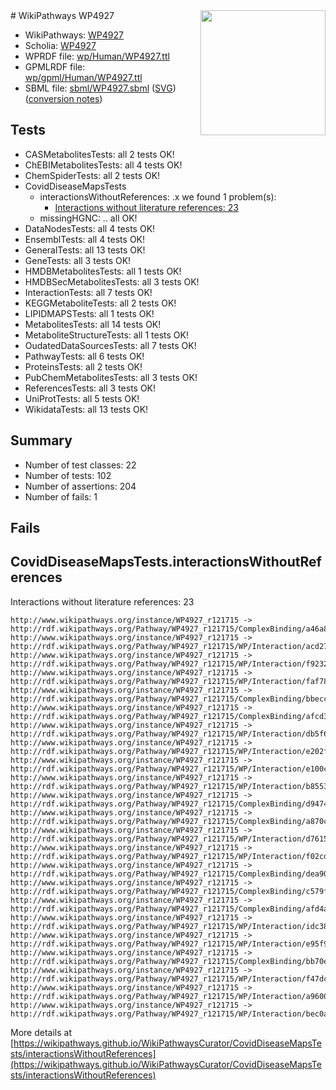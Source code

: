 <img style="float: right; width: 200px" src="../logo.png" />
# WikiPathways WP4927

* WikiPathways: [WP4927](https://identifiers.org/wikipathways:WP4927)
* Scholia: [WP4927](https://scholia.toolforge.org/wikipathways/WP4927)
* WPRDF file: [wp/Human/WP4927.ttl](../wp/Human/WP4927.ttl)
* GPMLRDF file: [wp/gpml/Human/WP4927.ttl](../wp/gpml/Human/WP4927.ttl)
* SBML file: [sbml/WP4927.sbml](../sbml/WP4927.sbml) ([SVG](../sbml/WP4927.svg)) ([conversion notes](../sbml/WP4927.txt))

## Tests
* CASMetabolitesTests: all 2 tests OK!
* ChEBIMetabolitesTests: all 4 tests OK!
* ChemSpiderTests: all 2 tests OK!
* CovidDiseaseMapsTests
    * interactionsWithoutReferences: .x we found 1 problem(s):
        * [Interactions without literature references: 23](#9701cd03)
    * missingHGNC: .. all OK!
* DataNodesTests: all 4 tests OK!
* EnsemblTests: all 4 tests OK!
* GeneralTests: all 13 tests OK!
* GeneTests: all 3 tests OK!
* HMDBMetabolitesTests: all 1 tests OK!
* HMDBSecMetabolitesTests: all 3 tests OK!
* InteractionTests: all 7 tests OK!
* KEGGMetaboliteTests: all 2 tests OK!
* LIPIDMAPSTests: all 1 tests OK!
* MetabolitesTests: all 14 tests OK!
* MetaboliteStructureTests: all 1 tests OK!
* OudatedDataSourcesTests: all 7 tests OK!
* PathwayTests: all 6 tests OK!
* ProteinsTests: all 2 tests OK!
* PubChemMetabolitesTests: all 3 tests OK!
* ReferencesTests: all 3 tests OK!
* UniProtTests: all 5 tests OK!
* WikidataTests: all 13 tests OK!


## Summary

* Number of test classes: 22
* Number of tests: 102
* Number of assertions: 204
* Number of fails: 1

## Fails

<a name="9701cd03" />

## CovidDiseaseMapsTests.interactionsWithoutReferences

Interactions without literature references: 23
```
http://www.wikipathways.org/instance/WP4927_r121715 -> http://rdf.wikipathways.org/Pathway/WP4927_r121715/ComplexBinding/a46a8
http://www.wikipathways.org/instance/WP4927_r121715 -> http://rdf.wikipathways.org/Pathway/WP4927_r121715/WP/Interaction/acd27
http://www.wikipathways.org/instance/WP4927_r121715 -> http://rdf.wikipathways.org/Pathway/WP4927_r121715/WP/Interaction/f9232
http://www.wikipathways.org/instance/WP4927_r121715 -> http://rdf.wikipathways.org/Pathway/WP4927_r121715/WP/Interaction/faf78
http://www.wikipathways.org/instance/WP4927_r121715 -> http://rdf.wikipathways.org/Pathway/WP4927_r121715/ComplexBinding/bbecc
http://www.wikipathways.org/instance/WP4927_r121715 -> http://rdf.wikipathways.org/Pathway/WP4927_r121715/ComplexBinding/afcd3
http://www.wikipathways.org/instance/WP4927_r121715 -> http://rdf.wikipathways.org/Pathway/WP4927_r121715/WP/Interaction/db5f6
http://www.wikipathways.org/instance/WP4927_r121715 -> http://rdf.wikipathways.org/Pathway/WP4927_r121715/WP/Interaction/e202f
http://www.wikipathways.org/instance/WP4927_r121715 -> http://rdf.wikipathways.org/Pathway/WP4927_r121715/WP/Interaction/e100c
http://www.wikipathways.org/instance/WP4927_r121715 -> http://rdf.wikipathways.org/Pathway/WP4927_r121715/WP/Interaction/b8553
http://www.wikipathways.org/instance/WP4927_r121715 -> http://rdf.wikipathways.org/Pathway/WP4927_r121715/ComplexBinding/d9474
http://www.wikipathways.org/instance/WP4927_r121715 -> http://rdf.wikipathways.org/Pathway/WP4927_r121715/ComplexBinding/a870c
http://www.wikipathways.org/instance/WP4927_r121715 -> http://rdf.wikipathways.org/Pathway/WP4927_r121715/WP/Interaction/d7615
http://www.wikipathways.org/instance/WP4927_r121715 -> http://rdf.wikipathways.org/Pathway/WP4927_r121715/WP/Interaction/f02cd
http://www.wikipathways.org/instance/WP4927_r121715 -> http://rdf.wikipathways.org/Pathway/WP4927_r121715/ComplexBinding/dea90
http://www.wikipathways.org/instance/WP4927_r121715 -> http://rdf.wikipathways.org/Pathway/WP4927_r121715/ComplexBinding/c579f
http://www.wikipathways.org/instance/WP4927_r121715 -> http://rdf.wikipathways.org/Pathway/WP4927_r121715/ComplexBinding/afd4a
http://www.wikipathways.org/instance/WP4927_r121715 -> http://rdf.wikipathways.org/Pathway/WP4927_r121715/WP/Interaction/idc381d3da
http://www.wikipathways.org/instance/WP4927_r121715 -> http://rdf.wikipathways.org/Pathway/WP4927_r121715/WP/Interaction/e95f9
http://www.wikipathways.org/instance/WP4927_r121715 -> http://rdf.wikipathways.org/Pathway/WP4927_r121715/ComplexBinding/bb70e
http://www.wikipathways.org/instance/WP4927_r121715 -> http://rdf.wikipathways.org/Pathway/WP4927_r121715/WP/Interaction/f47dc
http://www.wikipathways.org/instance/WP4927_r121715 -> http://rdf.wikipathways.org/Pathway/WP4927_r121715/WP/Interaction/a9600
http://www.wikipathways.org/instance/WP4927_r121715 -> http://rdf.wikipathways.org/Pathway/WP4927_r121715/WP/Interaction/bec0a
```

More details at [https://wikipathways.github.io/WikiPathwaysCurator/CovidDiseaseMapsTests/interactionsWithoutReferences](https://wikipathways.github.io/WikiPathwaysCurator/CovidDiseaseMapsTests/interactionsWithoutReferences)

